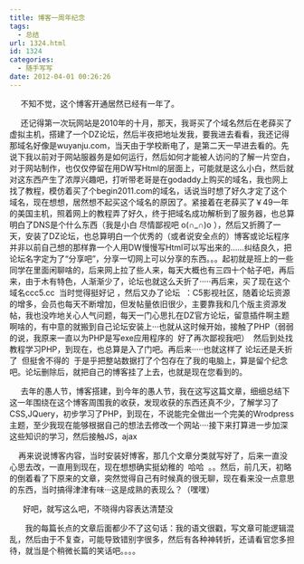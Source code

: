 ```yaml
---
title: 博客一周年纪念
tags:
  - 总结
url: 1324.html
id: 1324
categories:
  - 随手写写
date: 2012-04-01 00:26:26
---
```


     不知不觉，这个博客开通居然已经有一年了。

     还记得第一次玩网站是2010年的十月，那天，我哥买了个域名然后在老薛买了虚拟主机，搭建了一个DZ论坛，然后半夜把地址发我，要我进去看看，我还记得那域名好像是wuyanju.com，当天由于学校断电了，是第二天一早进去看的。先说下我以前对于网站服器务是如何运行，然后如何才能被人访问的了解一片空白，对于网站制作，也仅仅停留在用DW写Html的层面上，可能就是这么小白，然后就对这东西产生了浓厚兴趣吧，打听带老哥是在godaddy上购买的域名，我也网上找了教程，模仿着买了个begin2011.com的域名，话说当时想了好久才定了这个域名，现在想想，居然想不起买这个域名的原因了。紧接着在老薛买了￥49一年的美国主机，照着网上的教程弄了好久，终于把域名成功解析到了服务器，也总算明白了DNS是个什么东西（我是小白 尽情鄙视吧 o(∩_∩)o ），然后又折腾了一天，安装了DZ论坛，也总算明白一个优秀的（或者说安全点的）博客或论坛程序并非以前自己想的那样靠一个人用DW慢慢写Html可以写出来的……纠结良久，把论坛名字定为了“分享吧”，分享一切网上可以分享的东西。。。起初就是班上的一些同学在里面闲聊啥的，后来网上拉了些人来，每天大概也有三四十个帖子吧，再后来，由于木有特色，人渐渐少了，论坛也就这么夭折了·····再后来，买了现在这个域名ccc5.cc  当时觉得挺好记 ，然后又办了论坛  ：C5影视社区，随着论坛资源的增多，会员也每天不断增加，但发帖量依旧很少，主要靠我和几个版主资源发帖，我也没咋地关心人气问题，每天一门心思扎在DZ官方论坛，留意插件啊主题啊啥的，有中意的就搬到自己论坛安装上···也就从这时候开始，接触了PHP（弱弱的说，我原来一直以为PHP是写exe应用程序的  好了再次鄙视我吧）  然后到处找教程学习PHP，到现在，也总算是入了门吧。再后来·····也就这样了 论坛还是夭折了  但挺舍不得的  于是乎把整站数据打了个包存在了我的电脑上，算是留个纪念吧。论坛删除后，就把自己的博客挂了上去，也就是现在您看到的。

     去年的愚人节，博客搭建，到今年的愚人节，我在这写这篇文章，细细总结下这一年围绕在这个博客周围我的收获，发现收获的东西还真不少，了解学习了CSS,JQuery，初步学习了PHP，到现在，不说能完全做出一个完美的Wrodpress主题，至少我现在能够根据自己的想法去修改一个网站····接下来打算进一步加深这些知识的学习，然后接触JS，ajax

    再来说说博客内容，当时安装好博客，那几个文章分类就写好了，后来一直没心思去改，一直用到现在，现在想想确实挺幼稚的  哈哈  。。然后，前几天，初略的倒着看了下原来的文章，突然觉得自己有时候真的很无聊，现在看来没一点意思的东西，当时搞得津津有味···这是成熟的表现么？（嘿嘿）

      好吧，就写这么吧，不晓得内容表达清楚没  

       我的每篇长点的文章后面都少不了这句话：我的语文很戳，写文章可能逻辑混乱，然后由于不复查，可能导致错别字很多，然后有各种神转折，还请看官您多担待，就当是个稍微长篇的笑话吧。。。。